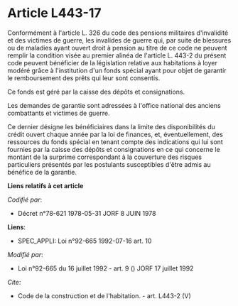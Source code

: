 # Article L443-17

Conformément à l'article L. 326 du code des pensions militaires d'invalidité et des victimes de guerre, les invalides de
guerre qui, par suite de blessures ou de maladies ayant ouvert droit à pension au titre de ce code ne peuvent remplir la
condition visée au premier alinéa de l'article L. 443-2 du présent code peuvent bénéficier de la législation relative aux
habitations à loyer modéré grâce à l'institution d'un fonds spécial ayant pour objet de garantir le remboursement des prêts
qui leur sont consentis. 

Ce fonds est géré par la caisse des dépôts et consignations. 

Les demandes de garantie sont adressées à l'office national des anciens combattants et victimes de guerre. 

Ce dernier désigne les bénéficiaires dans la limite des disponibilités du crédit ouvert chaque année par la loi de finances,
et, éventuellement, des ressources du fonds spécial en tenant compte des indications qui lui sont fournies par la caisse des
dépôts et consignations en ce qui concerne le montant de la surprime correspondant à la couverture des risques particuliers
présentés par les postulants susceptibles d'être admis au bénéfice de la garantie.

**Liens relatifs à cet article**

_Codifié par_:

  - Décret n°78-621 1978-05-31 JORF 8 JUIN 1978

**Liens**:

  - SPEC_APPLI: Loi n°92-665 1992-07-16 art. 10

_Modifié par_:

  - Loi n°92-665 du 16 juillet 1992 - art. 9 () JORF 17 juillet 1992

_Cite_:

  - Code de la construction et de l'habitation. - art. L443-2 (V)
